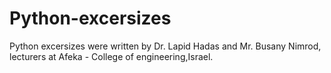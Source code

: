 # Python-excersizes
Python excersizes were written by Dr. Lapid Hadas and Mr. Busany Nimrod, lecturers at Afeka - College of engineering,Israel.
